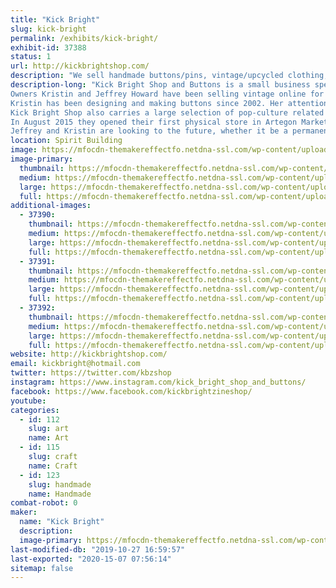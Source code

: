 ```yaml
---
title: "Kick Bright"
slug: kick-bright
permalink: /exhibits/kick-bright/
exhibit-id: 37388
status: 1
url: http://kickbrightshop.com/
description: "We sell handmade buttons/pins, vintage/upcycled clothing, artwork and more"
description-long: "Kick Bright Shop and Buttons is a small business specializing in vintage clothing for men, women and children from the 1950s through the 1990s and well as manufacturing bulk order buttons.
Owners Kristin and Jeffrey Howard have been selling vintage online for several years on eBay and Etsy with occasional vending on weekend events across Florida. The two bring their unique style and outlook that vintage should be affordable, worn and loved.
Kristin has been designing and making buttons since 2002. Her attention to quality and speed is why customers return for her expertise. If you own a band or event button it just may have passed through Kristin’s hands.
Kick Bright Shop also carries a large selection of pop-culture related items like collectible toys, glasses, records and record players. Anything cool we probably have it!
In August 2015 they opened their first physical store in Artegon Marketplace in Orlando, Florida (pictured above). In less than a year the store was successful enough to double in size. In January 2017 Artegon abruptly closed despite the success of the individually owned small businesses operating there leaving Kick Bright without a permanent home.
Jeffrey and Kristin are looking to the future, whether it be a permanent new location or traveling pop-ups. Stay tuned right here, it’s always an adventure."
location: Spirit Building
image: https://mfocdn-themakereffectfo.netdna-ssl.com/wp-content/uploads/2019/09/66262596_2293345494053773_9063570099205570560_o-1024x768.jpg
image-primary:
  thumbnail: https://mfocdn-themakereffectfo.netdna-ssl.com/wp-content/uploads/2019/09/66262596_2293345494053773_9063570099205570560_o-150x150.jpg
  medium: https://mfocdn-themakereffectfo.netdna-ssl.com/wp-content/uploads/2019/09/66262596_2293345494053773_9063570099205570560_o-300x225.jpg
  large: https://mfocdn-themakereffectfo.netdna-ssl.com/wp-content/uploads/2019/09/66262596_2293345494053773_9063570099205570560_o-1024x768.jpg
  full: https://mfocdn-themakereffectfo.netdna-ssl.com/wp-content/uploads/2019/09/66262596_2293345494053773_9063570099205570560_o.jpg
additional-images:
  - 37390:
    thumbnail: https://mfocdn-themakereffectfo.netdna-ssl.com/wp-content/uploads/2019/09/69116949_2375906369131018_284736690839355392_n-150x150.jpg
    medium: https://mfocdn-themakereffectfo.netdna-ssl.com/wp-content/uploads/2019/09/69116949_2375906369131018_284736690839355392_n-300x300.jpg
    large: https://mfocdn-themakereffectfo.netdna-ssl.com/wp-content/uploads/2019/09/69116949_2375906369131018_284736690839355392_n.jpg
    full: https://mfocdn-themakereffectfo.netdna-ssl.com/wp-content/uploads/2019/09/69116949_2375906369131018_284736690839355392_n.jpg
  - 37391:
    thumbnail: https://mfocdn-themakereffectfo.netdna-ssl.com/wp-content/uploads/2019/09/61516716_2233194166735573_2290927090305859584_n-150x150.jpg
    medium: https://mfocdn-themakereffectfo.netdna-ssl.com/wp-content/uploads/2019/09/61516716_2233194166735573_2290927090305859584_n-300x300.jpg
    large: https://mfocdn-themakereffectfo.netdna-ssl.com/wp-content/uploads/2019/09/61516716_2233194166735573_2290927090305859584_n.jpg
    full: https://mfocdn-themakereffectfo.netdna-ssl.com/wp-content/uploads/2019/09/61516716_2233194166735573_2290927090305859584_n.jpg
  - 37392:
    thumbnail: https://mfocdn-themakereffectfo.netdna-ssl.com/wp-content/uploads/2019/09/62142319_2233194093402247_3642318187552309248_n-150x150.jpg
    medium: https://mfocdn-themakereffectfo.netdna-ssl.com/wp-content/uploads/2019/09/62142319_2233194093402247_3642318187552309248_n-300x300.jpg
    large: https://mfocdn-themakereffectfo.netdna-ssl.com/wp-content/uploads/2019/09/62142319_2233194093402247_3642318187552309248_n.jpg
    full: https://mfocdn-themakereffectfo.netdna-ssl.com/wp-content/uploads/2019/09/62142319_2233194093402247_3642318187552309248_n.jpg
website: http://kickbrightshop.com/
email: kickbright@hotmail.com
twitter: https://twitter.com/kbzshop
instagram: https://www.instagram.com/kick_bright_shop_and_buttons/
facebook: https://www.facebook.com/kickbrightzineshop/
youtube: 
categories:
  - id: 112
    slug: art
    name: Art
  - id: 115
    slug: craft
    name: Craft
  - id: 123
    slug: handmade
    name: Handmade
combat-robot: 0
maker:
  name: "Kick Bright"
  description:
  image-primary: https://mfocdn-themakereffectfo.netdna-ssl.com/wp-content/uploads/2019/08/Kick-Bright-Logo-copy-300x300.jpg
last-modified-db: "2019-10-27 16:59:57"
last-exported: "2020-15-07 07:56:14"
sitemap: false
---
```

